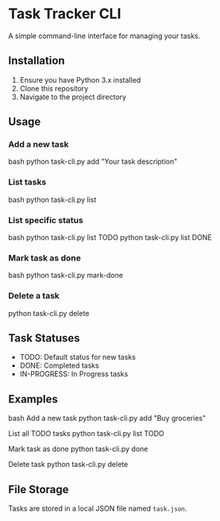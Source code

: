 # Task Tracker CLI

A simple command-line interface for managing your tasks.

## Installation

1. Ensure you have Python 3.x installed
2. Clone this repository
3. Navigate to the project directory

## Usage

### Add a new task

bash
python task-cli.py add "Your task description"


### List tasks
bash
python task-cli.py list


### List specific status
bash
python task-cli.py list TODO
python task-cli.py list DONE


### Mark task as done
bash
python task-cli.py mark-done <task-id>


### Delete a task

python task-cli.py delete <task-id>


## Task Statuses
- TODO: Default status for new tasks
- DONE: Completed tasks
- IN-PROGRESS: In Progress tasks

## Examples

bash
Add a new task
python task-cli.py add "Buy groceries"

List all TODO tasks
python task-cli.py list TODO

Mark task as done
python task-cli.py done <id>

Delete task
python task-cli.py delete <id>


## File Storage
Tasks are stored in a local JSON file named `task.json`.
